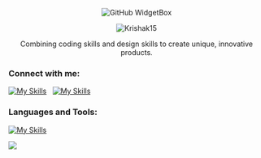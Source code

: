 <p align="center">
  <img src="https://github-widgetbox.vercel.app/api/profile?username=Krishak15&data=followers,repositories,stars,commits&theme=nautilus" alt="GitHub WidgetBox">
</p>


<p align="center"> <img src="https://forthebadge.com/images/badges/not-a-bug-a-feature.svg" alt="Krishak15" /> </p>
<p align="center">Combining coding skills and design skills to create unique, innovative products.</p>







<h3 align="left">Connect with me:</h3>

<a href="https://linkedin.com/in/akdev15" target="blank"> [![My Skills](https://skillicons.dev/icons?i=linkedin&theme=dark)](https://linkedin.com/in/akdev15) </a> &nbsp;
<a href="https://instagram.com/an.krishnaa" target="blank"> [![My Skills](https://skillicons.dev/icons?i=instagram&theme=dark)](https://instagram.com/an.krishnaa) </a>

<h3 align="left">Languages and Tools:</h3>


[![My Skills](https://skillicons.dev/icons?i=flutter,dart,git,firebase,ps,vscode,github,html&theme=dark)](https://flutter.dev/)

![](https://github-readme-stats-sigma-five.vercel.app/api?username=Krishak15&theme=gotham&hide_border=false&include_all_commits=true&count_private=false)


<!-- <p><img align="center" src="https://github-readme-stats.vercel.app/api/top-langs?username=krishak15&show_icons=true&theme=synthwave&title_color=ffffff&text_color=ffffff&locale=en&layout=compact" alt="krishak15" /></p> --!>

